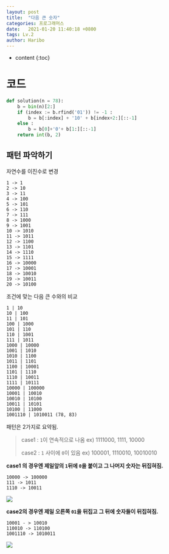 ```yaml
---
layout: post
title:  "다음 큰 숫자"
categories: 프로그래머스
date:   2021-01-20 11:40:18 +0800
tags: Lv.2
author: Haribo
---
```


* content
{:toc}
# 코드

```python
def solution(n = 78):
    b = bin(n)[2:]
    if (index := b.rfind('01')) != -1 :
        b = b[:index] + '10' + b[index+2:][::-1]
    else :
        b = b[0]+'0'+ b[1:][::-1]
    return int(b, 2)
```



## 패턴 파악하기

자연수를 이진수로 변경

```
1 -> 1
2 -> 10
3 -> 11
4 -> 100
5 -> 101
6 -> 110
7 -> 111
8 -> 1000
9 -> 1001
10 -> 1010
11 -> 1011
12 -> 1100
13 -> 1101
14 -> 1110
15 -> 1111
16 -> 10000
17 -> 10001
18 -> 10010
19 -> 10011
20 -> 10100
```

조건에 맞는 다음 큰 수와의 비교

```
1 | 10
10 | 100
11 | 101
100 | 1000
101 | 110
110 | 1001
111 | 1011
1000 | 10000
1001 | 1010
1010 | 1100
1011 | 1101
1100 | 10001
1101 | 1110
1110 | 10011
1111 | 10111
10000 | 100000
10001 | 10010
10010 | 10100
10011 | 10101
10100 | 11000
1001110 | 1010011 (78, 83)
```

패턴은 2가지로 요약됨.

> case1 : `1`이 연속적으로 나옴 ex) 1111000, 1111, 10000
>
> case2 : `1` 사이에 `0`이 있음 ex) 100001, 1110010, 10010010



**case1 의 경우엔 제일앞의 `1`뒤에 `0`을 붙이고 그 나머지 숫자는 뒤집혀짐.**

```
10000 -> 100000
111 -> 1011
1110 -> 10011
```

![](https://user-images.githubusercontent.com/26128046/290853910-0969609d-9c52-4943-a861-9eb0b0deee2c.gif) 

**case2의 경우엔 제일 오른쪽 `01`을 뒤집고 그 뒤에 숫자들이 뒤집혀짐.**

```
10001 - > 10010
110010 -> 110100
1001110 -> 1010011
```

![](https://user-images.githubusercontent.com/26128046/290853913-77149841-07d0-492a-ab52-b720ad3db204.gif) 
